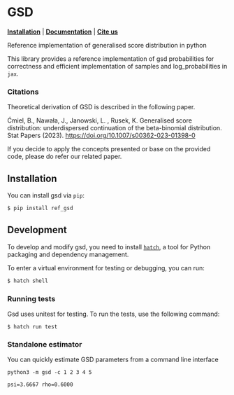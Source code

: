# GSD

[**Installation**](#installation)
| [**Documentation**](https://gsd-authors.github.io/gsd)
| [**Cite us**](#citeus)


Reference implementation of generalised score distribution in python

This library provides a reference implementation of gsd probabilities for correctness and efficient implementation of samples and log_probabilities in `jax`. 

### Citations<a id="citeus"></a>

Theoretical derivation of GSD is described in the following paper.

Ćmiel, B., Nawała, J., Janowski, L. , Rusek, K. Generalised score distribution: underdispersed continuation of the beta-binomial distribution. Stat Papers (2023). https://doi.org/10.1007/s00362-023-01398-0

If you decide to apply the concepts presented or base on the provided code, please do refer our related paper.




## Installation<a id="installation"></a>

You can install gsd via `pip`:

```bash
$ pip install ref_gsd
```


## Development

To develop and modify gsd, you need to install
[`hatch`]([https://hatch.pypa.io](https://hatch.pypa.io)), a tool for Python packaging and
dependency management.

To  enter a virtual environment for testing or debugging, you can run:

```bash
$ hatch shell
```

### Running tests

Gsd uses unitest for testing. To run the tests, use the following command:

```
$ hatch run test 
```

### Standalone estimator

You can quickly estimate GSD parameters from a command line interface

```shell
python3 -m gsd -c 1 2 3 4 5
```

    psi=3.6667 rho=0.6000
